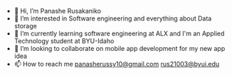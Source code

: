 - 👋 Hi, I’m Panashe Rusakaniko
- 👀 I’m interested in Software engineering and everything about Data storage
- 🌱 I’m currently learning software engineering at ALX and I'm an Applied Technology student at BYU-Idaho
- 💞️ I’m looking to collaborate on mobile app development for my new app idea
- 📫 How to reach me panasherussy10@gmail.com rus21003@byui.edu

<!---
PanasheR/PanasheR is a ✨ special ✨ repository because its `README.md` (this file) appears on your GitHub profile.
You can click the Preview link to take a look at your changes.
--->

